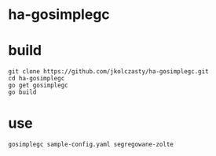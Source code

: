 # ha-gosimplegc

# build

```
git clone https://github.com/jkolczasty/ha-gosimplegc.git
cd ha-gosimplegc
go get gosimplegc
go build
```

# use

```
gosimplegc sample-config.yaml segregowane-zolte
```

